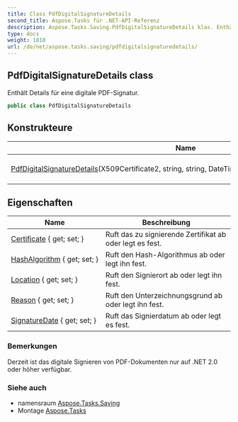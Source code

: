 ```yaml
---
title: Class PdfDigitalSignatureDetails
second_title: Aspose.Tasks für .NET-API-Referenz
description: Aspose.Tasks.Saving.PdfDigitalSignatureDetails klas. Enthält Details für eine digitale PDFSignatur.
type: docs
weight: 1810
url: /de/net/aspose.tasks.saving/pdfdigitalsignaturedetails/
---
```

## PdfDigitalSignatureDetails class

Enthält Details für eine digitale PDF-Signatur.

```csharp
public class PdfDigitalSignatureDetails
```

## Konstrukteure

| Name | Beschreibung |
| --- | --- |
| [PdfDigitalSignatureDetails](pdfdigitalsignaturedetails/)(X509Certificate2, string, string, DateTime, PdfDigitalSignatureHashAlgorithm) | Initialisiert eine neue Instanz von`PdfDigitalSignatureDetails` Klasse. |

## Eigenschaften

| Name | Beschreibung |
| --- | --- |
| [Certificate](../../aspose.tasks.saving/pdfdigitalsignaturedetails/certificate/) { get; set; } | Ruft das zu signierende Zertifikat ab oder legt es fest. |
| [HashAlgorithm](../../aspose.tasks.saving/pdfdigitalsignaturedetails/hashalgorithm/) { get; set; } | Ruft den Hash-Algorithmus ab oder legt ihn fest. |
| [Location](../../aspose.tasks.saving/pdfdigitalsignaturedetails/location/) { get; set; } | Ruft den Signierort ab oder legt ihn fest. |
| [Reason](../../aspose.tasks.saving/pdfdigitalsignaturedetails/reason/) { get; set; } | Ruft den Unterzeichnungsgrund ab oder legt ihn fest. |
| [SignatureDate](../../aspose.tasks.saving/pdfdigitalsignaturedetails/signaturedate/) { get; set; } | Ruft das Signierdatum ab oder legt es fest. |

### Bemerkungen

Derzeit ist das digitale Signieren von PDF-Dokumenten nur auf .NET 2.0 oder höher verfügbar.

### Siehe auch

* namensraum [Aspose.Tasks.Saving](../../aspose.tasks.saving/)
* Montage [Aspose.Tasks](../../)


